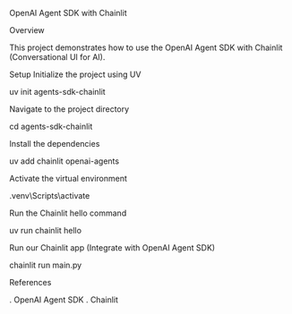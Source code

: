 OpenAI Agent SDK with Chainlit


Overview

This project demonstrates how to use the OpenAI Agent SDK with Chainlit (Conversational UI for AI).

Setup
Initialize the project using UV

uv init agents-sdk-chainlit

Navigate to the project directory

cd agents-sdk-chainlit

Install the dependencies

uv add chainlit openai-agents

Activate the virtual environment

.venv\Scripts\activate

Run the Chainlit hello command

uv run chainlit hello

Run our Chainlit app (Integrate with OpenAI Agent SDK)

chainlit run main.py

References

. OpenAI Agent SDK
. Chainlit
